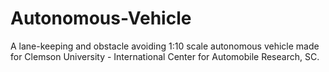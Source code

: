 # Autonomous-Vehicle
A lane-keeping and obstacle avoiding 1:10 scale autonomous vehicle made for Clemson University - International Center for Automobile Research, SC. 
